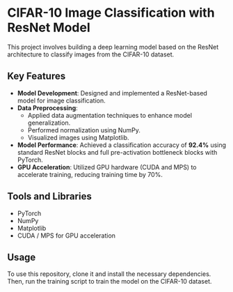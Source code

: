 # CIFAR-10 Image Classification with ResNet Model

This project involves building a deep learning model based on the ResNet architecture to classify images from the CIFAR-10 dataset.

## Key Features

- **Model Development**: Designed and implemented a ResNet-based model for image classification.
- **Data Preprocessing**: 
  - Applied data augmentation techniques to enhance model generalization.
  - Performed normalization using NumPy.
  - Visualized images using Matplotlib.
- **Model Performance**: Achieved a classification accuracy of **92.4%** using standard ResNet blocks and full pre-activation bottleneck blocks with PyTorch.
- **GPU Acceleration**: Utilized GPU hardware (CUDA and MPS) to accelerate training, reducing training time by 70%.

## Tools and Libraries
- PyTorch
- NumPy
- Matplotlib
- CUDA / MPS for GPU acceleration

## Usage
To use this repository, clone it and install the necessary dependencies. Then, run the training script to train the model on the CIFAR-10 dataset.
